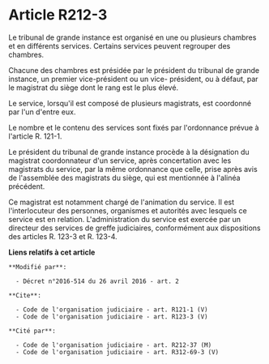 # Article R212-3

Le tribunal de grande instance est organisé en une ou plusieurs chambres et en différents services. Certains services peuvent
regrouper des chambres. 

Chacune des chambres est présidée par le président du tribunal de grande instance, un premier vice-président ou un vice-
président, ou à défaut, par le magistrat du siège dont le rang est le plus élevé. 

Le service, lorsqu'il est composé de plusieurs magistrats, est coordonné par l'un d'entre eux. 

Le nombre et le contenu des services sont fixés par l'ordonnance prévue à l'article R. 121-1. 

Le président du tribunal de grande instance procède à la désignation du magistrat coordonnateur d'un service, après
concertation avec les magistrats du service, par la même ordonnance que celle, prise après avis de l'assemblée des magistrats
du siège, qui est mentionnée à l'alinéa précédent. 

Ce magistrat est notamment chargé de l'animation du service. Il est l'interlocuteur des personnes, organismes et autorités
avec lesquels ce service est en relation. L'administration du service est exercée par un directeur des services de greffe
judiciaires, conformément aux dispositions des articles R. 123-3 et R. 123-4.

**Liens relatifs à cet article**

	**Modifié par**:

	  - Décret n°2016-514 du 26 avril 2016 - art. 2

	**Cite**:

	  - Code de l'organisation judiciaire - art. R121-1 (V)
	  - Code de l'organisation judiciaire - art. R123-3 (V)

	**Cité par**:

	  - Code de l'organisation judiciaire - art. R212-37 (M)
	  - Code de l'organisation judiciaire - art. R312-69-3 (V)
